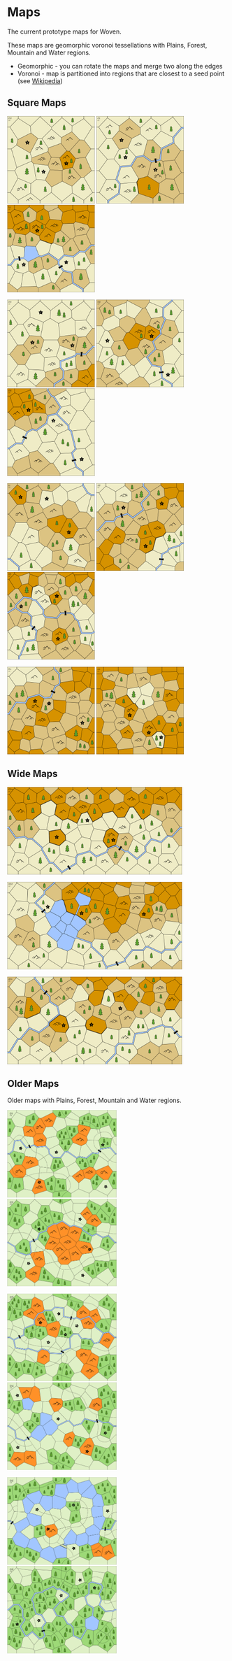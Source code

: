 # Maps

The current prototype maps for Woven.

These maps are geomorphic voronoi tessellations with Plains, Forest, Mountain and Water regions.

* Geomorphic - you can rotate the maps and merge two along the edges
* Voronoi - map is partitioned into regions that are closest to a seed point (see [Wikipedia](https://en.wikipedia.org/wiki/Voronoi_diagram))

## Square Maps

<a href="map-00.png"><img src="map-00.png" height="200"/></a>
<a href="map-01.png"><img src="map-01.png" height="200"/></a>
<a href="map-1a.png"><img src="map-1a.png" height="200"/></a>

<a href="map-02.png"><img src="map-02.png" height="200"/></a>
<a href="map-05.png"><img src="map-05.png" height="200"/></a>
<a href="map-06.png"><img src="map-06.png" height="200"/></a>

<a href="map-11.png"><img src="map-11.png" height="200"/></a>
<a href="map-26.png"><img src="map-26.png" height="200"/></a>
<a href="map-29.png"><img src="map-29.png" height="200"/></a>

<a href="map-2a.png"><img src="map-2a.png" height="200"/></a>
<a href="map-aa.png"><img src="map-aa.png" height="200"/></a>

## Wide Maps

<a href="map-w02a.png"><img src="map-w02a.png" height="200"/></a>

<a href="map-w290.png"><img src="map-w290.png" height="200"/></a>

<a href="map-w41a.png"><img src="map-w41a.png" height="200"/></a>

## Older Maps

Older maps with Plains, Forest, Mountain and Water regions.

<a href="http:garykac.github.io/woven/archive/maps/v2-voronoi-r2/map-01.jpg"><img src="../archive/maps/v2-voronoi-r2/map-01.jpg" height="200"/></a>
<a href="http:garykac.github.io/woven/archive/maps/v2-voronoi-r2/map-02.jpg"><img src="../archive/maps/v2-voronoi-r2/map-02.jpg" height="200"/></a>

<a href="http:garykac.github.io/woven/archive/maps/v2-voronoi-r2/map-03.jpg"><img src="../archive/maps/v2-voronoi-r2/map-03.jpg" height="200"/></a>
<a href="http:garykac.github.io/woven/archive/maps/v2-voronoi-r2/map-04.jpg"><img src="../archive/maps/v2-voronoi-r2/map-04.jpg" height="200"/></a>

<a href="http:garykac.github.io/woven/archive/maps/v2-voronoi-r2/map-05.jpg"><img src="../archive/maps/v2-voronoi-r2/map-05.jpg" height="200"/></a>
<a href="http:garykac.github.io/woven/archive/maps/v2-voronoi-r2/map-06.jpg"><img src="../archive/maps/v2-voronoi-r2/map-06.jpg" height="200"/></a>
